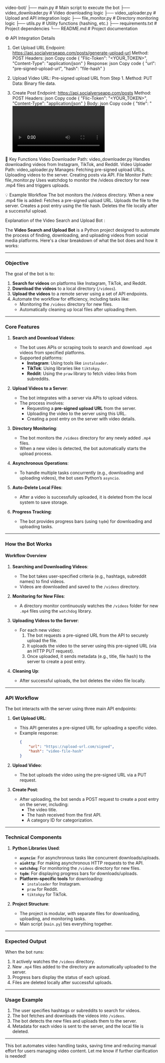 video-bot/
├── main.py                # Main script to execute the bot
├── video_downloader.py    # Video downloading logic
├── video_uploader.py      # Upload and API integration logic
├── file_monitor.py        # Directory monitoring logic
├── utils.py               # Utility functions (hashing, etc.)
├── requirements.txt       # Project dependencies
└── README.md              # Project documentation


⚙️ API Integration Details
1. Get Upload URL
Endpoint: https://api.socialverseapp.com/posts/generate-upload-url
Method: POST
Headers:
json
Copy code
{
    "Flic-Token": "<YOUR_TOKEN>",
    "Content-Type": "application/json"
}
Response:
json
Copy code
{
    "url": "pre-signed-upload-url",
    "hash": "file-hash"
}


2. Upload Video
URL: Pre-signed upload URL from Step 1.
Method: PUT
Data: Binary file data.


3. Create Post
Endpoint: https://api.socialverseapp.com/posts
Method: POST
Headers:
json
Copy code
{
    "Flic-Token": "<YOUR_TOKEN>",
    "Content-Type": "application/json"
}
Body:
json
Copy code
{
    "title": "<video title>",
    "hash": "<hash from Step 1>",
    "is_available_in_public_feed": false,
    "category_id": <category_id>
}


🌟 Key Functions
Video Downloader
Path: video_downloader.py
Handles downloading videos from Instagram, TikTok, and Reddit.
Video Uploader
Path: video_uploader.py
Manages:
Fetching pre-signed upload URLs.
Uploading videos to the server.
Creating posts via API.
File Monitor
Path: file_monitor.py
Uses watchdog to monitor the /videos directory for new .mp4 files and triggers uploads.


💡 Example Workflow
The bot monitors the /videos directory.
When a new .mp4 file is added:
Fetches a pre-signed upload URL.
Uploads the file to the server.
Creates a post entry using the file hash.
Deletes the file locally after a successful upload.




Explanation of the Video Search and Upload Bot :


The **Video Search and Upload Bot** is a Python project designed to automate the process of finding, downloading, and uploading videos from social media platforms. Here's a clear breakdown of what the bot does and how it works:

---

### **Objective**

The goal of the bot is to:
1. **Search for videos** on platforms like Instagram, TikTok, and Reddit.
2. **Download the videos** to a local directory (`/videos`).
3. **Upload the videos** to a remote server using a set of API endpoints.
4. Automate the workflow for efficiency, including tasks like:
   - Monitoring the `/videos` directory for new files.
   - Automatically cleaning up local files after uploading them.

---

### **Core Features**

1. **Search and Download Videos**:
   - The bot uses APIs or scraping tools to search and download `.mp4` videos from specified platforms.
   - Supported platforms:
     - **Instagram**: Using tools like `instaloader`.
     - **TikTok**: Using libraries like `tiktokpy`.
     - **Reddit**: Using the `praw` library to fetch video links from subreddits.

2. **Upload Videos to a Server**:
   - The bot integrates with a server via APIs to upload videos.
   - The process involves:
     - Requesting a **pre-signed upload URL** from the server.
     - Uploading the video to the server using this URL.
     - Creating a post entry on the server with video details.

3. **Directory Monitoring**:
   - The bot monitors the `/videos` directory for any newly added `.mp4` files.
   - When a new video is detected, the bot automatically starts the upload process.

4. **Asynchronous Operations**:
   - To handle multiple tasks concurrently (e.g., downloading and uploading videos), the bot uses Python’s `asyncio`.

5. **Auto-Delete Local Files**:
   - After a video is successfully uploaded, it is deleted from the local system to save storage.

6. **Progress Tracking**:
   - The bot provides progress bars (using `tqdm`) for downloading and uploading tasks.

---

### **How the Bot Works**

#### **Workflow Overview**

1. **Searching and Downloading Videos**:
   - The bot takes user-specified criteria (e.g., hashtags, subreddit names) to find videos.
   - Videos are downloaded and saved to the `/videos` directory.

2. **Monitoring for New Files**:
   - A directory monitor continuously watches the `/videos` folder for new `.mp4` files using the `watchdog` library.

3. **Uploading Videos to the Server**:
   - For each new video:
     1. The bot requests a pre-signed URL from the API to securely upload the file.
     2. It uploads the video to the server using this pre-signed URL (via an HTTP PUT request).
     3. Once uploaded, it sends metadata (e.g., title, file hash) to the server to create a post entry.

4. **Cleaning Up**:
   - After successful uploads, the bot deletes the video file locally.

---

### **API Workflow**

The bot interacts with the server using three main API endpoints:

1. **Get Upload URL**:
   - This API generates a pre-signed URL for uploading a specific video.
   - Example response:
     ```json
     {
         "url": "https://upload-url.com/signed",
         "hash": "video-file-hash"
     }
     ```

2. **Upload Video**:
   - The bot uploads the video using the pre-signed URL via a PUT request.

3. **Create Post**:
   - After uploading, the bot sends a POST request to create a post entry on the server, including:
     - The video title.
     - The hash received from the first API.
     - A category ID for categorization.

---

### **Technical Components**

1. **Python Libraries Used**:
   - **`asyncio`**: For asynchronous tasks like concurrent downloads/uploads.
   - **`aiohttp`**: For making asynchronous HTTP requests to the API.
   - **`watchdog`**: For monitoring the `/videos` directory for new files.
   - **`tqdm`**: For displaying progress bars for downloads/uploads.
   - **Platform-specific tools** for downloading:
     - `instaloader` for Instagram.
     - `praw` for Reddit.
     - `tiktokpy` for TikTok.

2. **Project Structure**:
   - The project is modular, with separate files for downloading, uploading, and monitoring tasks.
   - Main script (`main.py`) ties everything together.

---

### **Expected Output**

When the bot runs:
1. It actively watches the `/videos` directory.
2. New `.mp4` files added to the directory are automatically uploaded to the server.
3. Progress bars display the status of each upload.
4. Files are deleted locally after successful uploads.

---

### **Usage Example**

1. The user specifies hashtags or subreddits to search for videos.
2. The bot fetches and downloads the videos into `/videos`.
3. The bot detects the new files and uploads them to the server.
4. Metadata for each video is sent to the server, and the local file is deleted.

---

This bot automates video handling tasks, saving time and reducing manual effort for users managing video content. Let me know if further clarification is needed!
